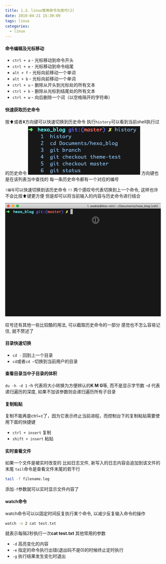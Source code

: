 ```yaml
---
title: 1.2、linux常用命令与技巧(2)
date: 2019-04-21 15:39:09
tags: linux
categories: 
  - linux
---
```


#### 命令编辑及光标移动

+ `ctrl + a` - 光标移动到命令开头
+ `ctrl + e` - 光标移动到命令结尾
+ `alt + f` - 光标向前移动一个单词
+ `alt + b` - 光标向前移动一个单词
+ `ctrl + u` - 删除从开头到光标处的所有文本
+ `ctrl + k` - 删除从光标到结尾处的所有文本
+ `ctrl + w` - 向后删除一个词（以空格隔开的字符串）
<!-- more -->

#### 快速获取历史命令
按⬆️或者⬇️方向键可以快速切换到历史命令
执行`history`可以看到当前shell执行过的历史命令
![历史命令](/images/linux/history.png)
方向键也是在该列表当中查找的
每一条历史命令都有一个对应的编号

`!编号`可以快速切换到该历史命令
`!!` 两个感叹号代表切换到上一个命令, 这样也许不会比按⬆️键更方便
但是却可以将当前输入的内容与历史命令进行结合

![叹号用法](/images/linux/exclamation.gif)

叹号还有其他一些比较酷的用法, 可以截取历史命令的一部分
感觉也不怎么容易记住, 就不赘述了

#### 目录快速切换
+ `cd -` 回到上一个目录
+ `cd`或者`cd ~`切换到当前用户的目录

#### 查看目录当中子目录的体积
`du -h -d 1`
-h 代表将大小转换为方便辨认的**K M G**等, 而不是显示字节数
-d 代表递归遍历的深度, 如果不加该参数则会递归遍历所有子目录

#### 复制粘贴
复制不能再是ctrl+c了，因为它表示终止当前进程，而控制台下的复制粘贴需要使用下面的快捷键
+ `ctrl + insert` 复制
+ `shift + insert` 粘贴

#### 实时查看文件
如果一个文件是被实时改变的
比如日志文件, 新写入的日志内容会追加到该文件的末尾
`tail`命令是查看文件末尾的若干行
```bash
tail -f filename.log
```
添加`-f`参数就可以实时显示文件内容了

#### watch命令
watch命令可以以固定时间反复执行某个命令, 以减少反复输入命令的操作
```bash
watch -n 2 cat test.txt
```
就表示每隔2秒执行一次**cat test.txt**
其他常用的参数
+ `-d` 高亮变化的内容
+ `-e` 指定的命令执行出错(退出码不是0)的时候终止定时执行
+ `-g` 执行结果发生变化时退出
